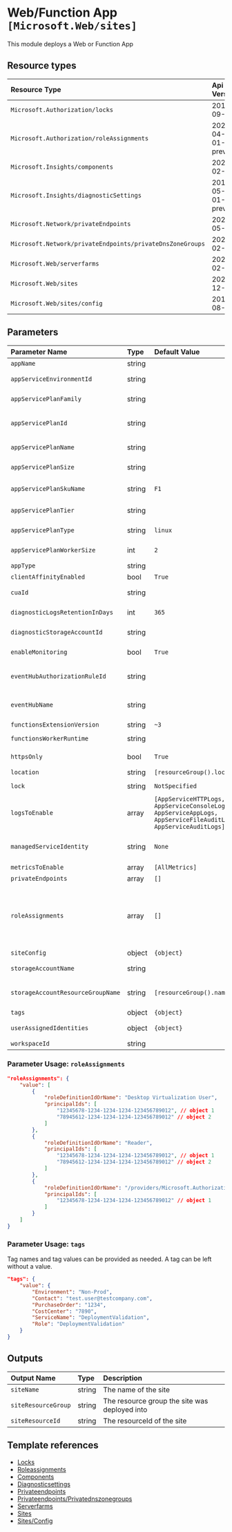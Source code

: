 # Web/Function App `[Microsoft.Web/sites]`

This module deploys a Web or Function App

## Resource types

| Resource Type | Api Version |
| :-- | :-- |
| `Microsoft.Authorization/locks` | 2016-09-01 |
| `Microsoft.Authorization/roleAssignments` | 2020-04-01-preview |
| `Microsoft.Insights/components` | 2020-02-02 |
| `Microsoft.Insights/diagnosticSettings` | 2017-05-01-preview |
| `Microsoft.Network/privateEndpoints` | 2021-05-01 |
| `Microsoft.Network/privateEndpoints/privateDnsZoneGroups` | 2021-02-01 |
| `Microsoft.Web/serverfarms` | 2021-02-01 |
| `Microsoft.Web/sites` | 2020-12-01 |
| `Microsoft.Web/sites/config` | 2019-08-01 |

## Parameters

| Parameter Name | Type | Default Value | Possible Values | Description |
| :-- | :-- | :-- | :-- | :-- |
| `appName` | string |  |  | Required. Name of the Web Application Portal Name |
| `appServiceEnvironmentId` | string |  |  | Optional. The Resource Id of the App Service Environment to use for the Function App. |
| `appServicePlanFamily` | string |  |  | Optional. SkuFamily of app service plan deployed if no appServicePlanId was provided. |
| `appServicePlanId` | string |  |  | Optional. The Resource Id of the App Service Plan to use for the App. If not provided, the hosting plan name is used to create a new plan. |
| `appServicePlanName` | string |  |  | Optional. Required if no appServicePlanId is provided to deploy a new app service plan. |
| `appServicePlanSize` | string |  |  | Optional. SkuSize of app service plan deployed if no appServicePlanId was provided. |
| `appServicePlanSkuName` | string | `F1` | `[F1, D1, B1, B2, B3, S1, S2, S3, P1, P1v2, P2, P3, P4]` | Optional. The pricing tier for the hosting plan. |
| `appServicePlanTier` | string |  |  | Optional. SkuTier of app service plan deployed if no appServicePlanId was provided. |
| `appServicePlanType` | string | `linux` | `[linux, windows]` | Optional. SkuType of app service plan deployed if no appServicePlanId was provided. |
| `appServicePlanWorkerSize` | int | `2` |  | Optional. Defines the number of workers from the worker pool that will be used by the app service plan |
| `appType` | string |  | `[functionapp, app]` | Required. Type of site to deploy |
| `clientAffinityEnabled` | bool | `True` |  | Optional. If Client Affinity is enabled. |
| `cuaId` | string |  |  | Optional. Customer Usage Attribution id (GUID). This GUID must be previously registered |
| `diagnosticLogsRetentionInDays` | int | `365` |  | Optional. Specifies the number of days that logs will be kept for; a value of 0 will retain data indefinitely. |
| `diagnosticStorageAccountId` | string |  |  | Optional. Resource identifier of the Diagnostic Storage Account. |
| `enableMonitoring` | bool | `True` |  | Optional. If true, ApplicationInsights will be configured for the Function App. |
| `eventHubAuthorizationRuleId` | string |  |  | Optional. Resource ID of the event hub authorization rule for the Event Hubs namespace in which the event hub should be created or streamed to. |
| `eventHubName` | string |  |  | Optional. Name of the event hub within the namespace to which logs are streamed. Without this, an event hub is created for each log category. |
| `functionsExtensionVersion` | string | `~3` |  | Optional. Version if the function extension. |
| `functionsWorkerRuntime` | string |  | `[dotnet, node, python, java, powershell, ]` | Optional. Runtime of the function worker. |
| `httpsOnly` | bool | `True` |  | Optional. Configures a web site to accept only https requests. Issues redirect for http requests. |
| `location` | string | `[resourceGroup().location]` |  | Optional. Location for all Resources. |
| `lock` | string | `NotSpecified` | `[CanNotDelete, NotSpecified, ReadOnly]` | Optional. Specify the type of lock. |
| `logsToEnable` | array | `[AppServiceHTTPLogs, AppServiceConsoleLogs, AppServiceAppLogs, AppServiceFileAuditLogs, AppServiceAuditLogs]` | `[AppServiceHTTPLogs, AppServiceConsoleLogs, AppServiceAppLogs, AppServiceFileAuditLogs, AppServiceAuditLogs]` | Optional. The name of logs that will be streamed. |
| `managedServiceIdentity` | string | `None` | `[None, SystemAssigned, SystemAssigned, UserAssigned, UserAssigned]` | Optional. Type of managed service identity. |
| `metricsToEnable` | array | `[AllMetrics]` | `[AllMetrics]` | Optional. The name of metrics that will be streamed. |
| `privateEndpoints` | array | `[]` |  | Optional. Configuration Details for private endpoints. |
| `roleAssignments` | array | `[]` |  | Optional. Array of role assignment objects that contain the 'roleDefinitionIdOrName' and 'principalId' to define RBAC role assignments on this resource. In the roleDefinitionIdOrName attribute, you can provide either the display name of the role definition, or its fully qualified ID in the following format: '/providers/Microsoft.Authorization/roleDefinitions/c2f4ef07-c644-48eb-af81-4b1b4947fb11' |
| `siteConfig` | object | `{object}` |  | Required. Configuration of the app. |
| `storageAccountName` | string |  |  | Optional. The name of the storage account to managing triggers and logging function executions. |
| `storageAccountResourceGroupName` | string | `[resourceGroup().name]` |  | Optional. Resource group of the storage account to use. Required if the storage account is in a different resource group than the function app itself. |
| `tags` | object | `{object}` |  | Optional. Tags of the resource. |
| `userAssignedIdentities` | object | `{object}` |  | Optional. Mandatory 'managedServiceIdentity' contains UserAssigned. The identy to assign to the resource. |
| `workspaceId` | string |  |  | Optional. Resource identifier of Log Analytics. |

### Parameter Usage: `roleAssignments`

```json
"roleAssignments": {
    "value": [
        {
            "roleDefinitionIdOrName": "Desktop Virtualization User",
            "principalIds": [
                "12345678-1234-1234-1234-123456789012", // object 1
                "78945612-1234-1234-1234-123456789012" // object 2
            ]
        },
        {
            "roleDefinitionIdOrName": "Reader",
            "principalIds": [
                "12345678-1234-1234-1234-123456789012", // object 1
                "78945612-1234-1234-1234-123456789012" // object 2
            ]
        },
        {
            "roleDefinitionIdOrName": "/providers/Microsoft.Authorization/roleDefinitions/c2f4ef07-c644-48eb-af81-4b1b4947fb11",
            "principalIds": [
                "12345678-1234-1234-1234-123456789012" // object 1
            ]
        }
    ]
}
```

### Parameter Usage: `tags`

Tag names and tag values can be provided as needed. A tag can be left without a value.

```json
"tags": {
    "value": {
        "Environment": "Non-Prod",
        "Contact": "test.user@testcompany.com",
        "PurchaseOrder": "1234",
        "CostCenter": "7890",
        "ServiceName": "DeploymentValidation",
        "Role": "DeploymentValidation"
    }
}
```

## Outputs

| Output Name | Type | Description |
| :-- | :-- | :-- |
| `siteName` | string | The name of the site |
| `siteResourceGroup` | string | The resource group the site was deployed into |
| `siteResourceId` | string | The resourceId of the site |

## Template references

- [Locks](https://docs.microsoft.com/en-us/azure/templates/Microsoft.Authorization/2016-09-01/locks)
- [Roleassignments](https://docs.microsoft.com/en-us/azure/templates/Microsoft.Authorization/2020-04-01-preview/roleAssignments)
- [Components](https://docs.microsoft.com/en-us/azure/templates/Microsoft.Insights/2020-02-02/components)
- [Diagnosticsettings](https://docs.microsoft.com/en-us/azure/templates/Microsoft.Insights/2017-05-01-preview/diagnosticSettings)
- [Privateendpoints](https://docs.microsoft.com/en-us/azure/templates/Microsoft.Network/2021-05-01/privateEndpoints)
- [Privateendpoints/Privatednszonegroups](https://docs.microsoft.com/en-us/azure/templates/Microsoft.Network/2021-02-01/privateEndpoints/privateDnsZoneGroups)
- [Serverfarms](https://docs.microsoft.com/en-us/azure/templates/Microsoft.Web/2021-02-01/serverfarms)
- [Sites](https://docs.microsoft.com/en-us/azure/templates/Microsoft.Web/2020-12-01/sites)
- [Sites/Config](https://docs.microsoft.com/en-us/azure/templates/Microsoft.Web/2019-08-01/sites/config)
